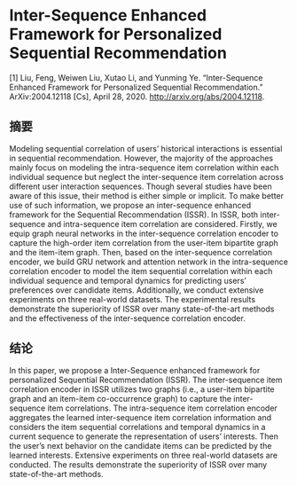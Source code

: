 # Inter-Sequence Enhanced Framework for Personalized Sequential Recommendation

[1] Liu, Feng, Weiwen Liu, Xutao Li, and Yunming Ye. “Inter-Sequence Enhanced Framework for Personalized Sequential Recommendation.” ArXiv:2004.12118 [Cs], April 28, 2020. http://arxiv.org/abs/2004.12118.

## 摘要

Modeling sequential correlation of users’ historical interactions is essential in sequential recommendation. However, the majority of the approaches mainly focus on modeling the intra-sequence item correlation within each individual sequence but neglect the inter-sequence item correlation across
different user interaction sequences. Though several studies have been aware of this issue, their method is either simple or implicit. To make better use of such information, we propose an inter-sequence enhanced framework for the Sequential Recommendation (ISSR). In ISSR, both inter-sequence and intra-sequence item correlation are considered. Firstly, we equip graph neural networks in the inter-sequence correlation encoder to capture the high-order item correlation from
the user-item bipartite graph and the item-item graph. Then, based on the inter-sequence correlation encoder, we build GRU network and attention network in the intra-sequence correlation encoder to model the item sequential correlation within each individual sequence and temporal dynamics for predicting users’ preferences over candidate items. Additionally, we conduct extensive experiments on three real-world datasets. The experimental results demonstrate the superiority of ISSR over many state-of-the-art methods and the effectiveness of the inter-sequence correlation encoder.

## 结论

In this paper, we propose a Inter-Sequence enhanced framework for personalized Sequential Recommendation (ISSR). The inter-sequence item correlation encoder in ISSR utilizes two graphs (i.e., a user-item bipartite graph and an item-item co-occurrence graph) to capture the inter-sequence item correlations. The intra-sequence item correlation encoder aggregates the learned inter-sequence item correlation information and considers the item sequential correlations and temporal dynamics in a current sequence to generate the representation of users’ interests. Then the user’s next behavior
on the candidate items can be predicted by the learned interests. Extensive experiments on three real-world datasets are conducted. The results demonstrate the superiority of ISSR over many state-of-the-art methods.
